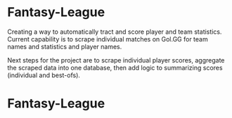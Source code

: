 # Fantasy-League
Creating a way to automatically tract and score player and team statistics. Current capability is to scrape individual matches on Gol.GG for team names and statistics and player names.

Next steps for the project are to scrape individual player scores, aggregate the scraped data into one database, then add logic to summarizing scores (individual and best-ofs). 
# Fantasy-League
